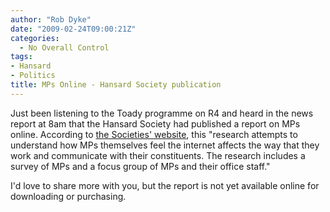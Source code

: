 ```yaml
---
author: "Rob Dyke"
date: "2009-02-24T09:00:21Z"
categories:
  - No Overall Control
tags:
- Hansard
- Politics
title: MPs Online - Hansard Society publication
---
```

Just been listening to the Toady programme on R4 and heard in the news report at 8am that the Hansard Society had published a report on MPs online. According to [the Societies' website](http://hansardsociety.org.uk/blogs/edemocracy/archive/2009/01/28/mps-online.aspx "Hansard Society Blog"), this "research attempts to understand how MPs themselves feel the internet affects the way that they work and communicate with their constituents. The research includes a survey of MPs and a focus group of MPs and their office staff."

I'd love to share more with you, but the report is not yet available online for downloading or purchasing.
